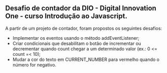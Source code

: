 ## Desafio de contador da DIO - Digital Innovation One - curso Introdução ao Javascript.
A partir de um projeto de contador, foram propostos os seguintes desafios:
- Implementar os eventos usando o método addEventListener;
- Criar condicionais que desabilitam o botão de incrementar ou decrementar quando count chegar a um determinado valor (ex.: 0 <= count =< 10);
- Mudar a cor do texto em CURRENT_NUMBER para vermelho quando o número for negativo.
